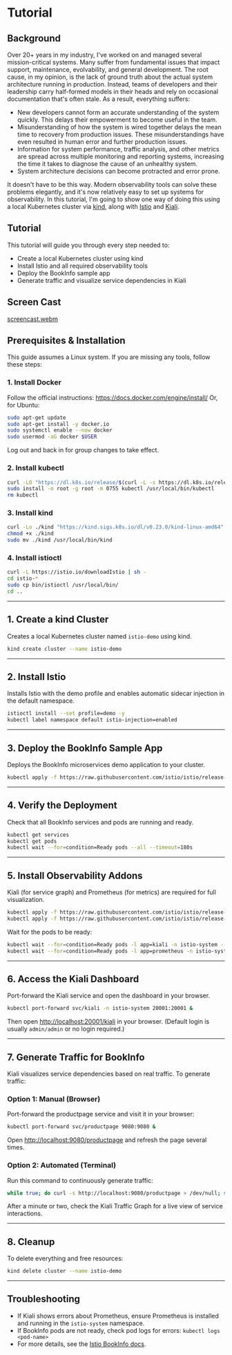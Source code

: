 # Tutorial 

## Background 

Over 20+ years in my industry, I've worked on and managed several mission-critical systems. Many suffer from fundamental issues that impact support, maintenance, evolvability, and general development. The root cause, in my opinion, is the lack of ground truth about the actual system architecture running in production. Instead, teams of developers and their leadership carry half-formed models in their heads and rely on occasional documentation that's often stale. As a result, everything suffers:

* New developers cannot form an accurate understanding of the system quickly. This delays their empowerment to become useful in the team.
* Misunderstanding of how the system is wired together delays the mean time to recovery from production issues. These misunderstandings have even resulted in human error and further production issues.
* Information for system performance, traffic analysis, and other metrics are spread across multiple monitoring and reporting systems, increasing the time it takes to diagnose the cause of an unhealthy system.
* System architecture decisions can become protracted and error prone.

It doesn't have to be this way. Modern observability tools can solve these problems elegantly, and it's now relatively easy to set up systems for observability. In this tutorial, I'm going to show one way of doing this using a local Kubernetes cluster via [kind](https://kind.sigs.k8s.io/), along with [Istio](https://istio.io/) and [Kiali](https://kiali.io/).


## Tutorial 

This tutorial will guide you through every step needed to:
- Create a local Kubernetes cluster using kind
- Install Istio and all required observability tools
- Deploy the BookInfo sample app
- Generate traffic and visualize service dependencies in Kiali

## Screen Cast

[screencast.webm](https://github.com/user-attachments/assets/6d9dc7c9-809d-41eb-bde5-abac5812653d)

## Prerequisites & Installation
This guide assumes a Linux system. If you are missing any tools, follow these steps:

### 1. Install Docker
Follow the official instructions: https://docs.docker.com/engine/install/
Or, for Ubuntu:
```sh
sudo apt-get update
sudo apt-get install -y docker.io
sudo systemctl enable --now docker
sudo usermod -aG docker $USER
```
Log out and back in for group changes to take effect.

### 2. Install kubectl
```sh
curl -LO "https://dl.k8s.io/release/$(curl -L -s https://dl.k8s.io/release/stable.txt)/bin/linux/amd64/kubectl"
sudo install -o root -g root -m 0755 kubectl /usr/local/bin/kubectl
rm kubectl
```

### 3. Install kind
```sh
curl -Lo ./kind "https://kind.sigs.k8s.io/dl/v0.23.0/kind-linux-amd64"
chmod +x ./kind
sudo mv ./kind /usr/local/bin/kind
```

### 4. Install istioctl
```sh
curl -L https://istio.io/downloadIstio | sh -
cd istio-*
sudo cp bin/istioctl /usr/local/bin/
cd ..
```

---

## 1. Create a kind Cluster
Creates a local Kubernetes cluster named `istio-demo` using kind.
```sh
kind create cluster --name istio-demo
```

---

## 2. Install Istio
Installs Istio with the demo profile and enables automatic sidecar injection in the default namespace.
```sh
istioctl install --set profile=demo -y
kubectl label namespace default istio-injection=enabled
```

---

## 3. Deploy the BookInfo Sample App
Deploys the BookInfo microservices demo application to your cluster.
```sh
kubectl apply -f https://raw.githubusercontent.com/istio/istio/release-1.26/samples/bookinfo/platform/kube/bookinfo.yaml
```

---

## 4. Verify the Deployment
Check that all BookInfo services and pods are running and ready.
```sh
kubectl get services
kubectl get pods
kubectl wait --for=condition=Ready pods --all --timeout=180s
```

---

## 5. Install Observability Addons
Kiali (for service graph) and Prometheus (for metrics) are required for full visualization.
```sh
kubectl apply -f https://raw.githubusercontent.com/istio/istio/release-1.26/samples/addons/kiali.yaml
kubectl apply -f https://raw.githubusercontent.com/istio/istio/release-1.26/samples/addons/prometheus.yaml
```
Wait for the pods to be ready:
```sh
kubectl wait --for=condition=Ready pods -l app=kiali -n istio-system --timeout=120s
kubectl wait --for=condition=Ready pods -l app=prometheus -n istio-system --timeout=120s
```

---

## 6. Access the Kiali Dashboard
Port-forward the Kiali service and open the dashboard in your browser.
```sh
kubectl port-forward svc/kiali -n istio-system 20001:20001 &
```
Then open [http://localhost:20001/kiali](http://localhost:20001/kiali) in your browser. (Default login is usually `admin/admin` or no login required.)

---

## 7. Generate Traffic for BookInfo
Kiali visualizes service dependencies based on real traffic. To generate traffic:

### Option 1: Manual (Browser)
Port-forward the productpage service and visit it in your browser:
```sh
kubectl port-forward svc/productpage 9080:9080 &
```
Open [http://localhost:9080/productpage](http://localhost:9080/productpage) and refresh the page several times.

### Option 2: Automated (Terminal)
Run this command to continuously generate traffic:
```sh
while true; do curl -s http://localhost:9080/productpage > /dev/null; sleep 1; done
```

After a minute or two, check the Kiali Traffic Graph for a live view of service interactions.

---

## 8. Cleanup
To delete everything and free resources:
```sh
kind delete cluster --name istio-demo
```

---

## Troubleshooting
- If Kiali shows errors about Prometheus, ensure Prometheus is installed and running in the `istio-system` namespace.
- If BookInfo pods are not ready, check pod logs for errors: `kubectl logs <pod-name>`
- For more details, see the [Istio BookInfo docs](https://istio.io/latest/docs/examples/bookinfo/).
